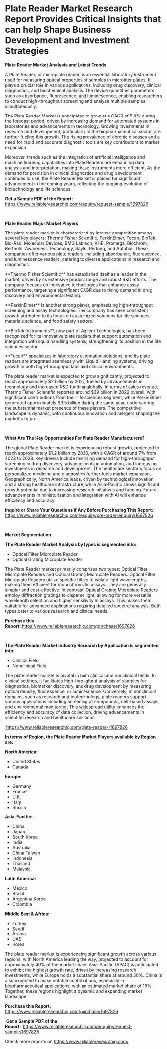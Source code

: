 <p><h1>Plate Reader Market Research Report Provides Critical Insights that can help Shape Business Development and Investment Strategies</h1></p><p><strong>Plate Reader Market Analysis and Latest Trends</strong></p>
<p><p>A Plate Reader, or microplate reader, is an essential laboratory instrument used for measuring optical properties of samples in microtiter plates. It plays a crucial role in various applications, including drug discovery, clinical diagnostics, and biochemical analysis. The device quantifies parameters such as absorbance, fluorescence, and luminescence, enabling researchers to conduct high-throughput screening and analyze multiple samples simultaneously.</p><p>The Plate Reader Market is anticipated to grow at a CAGR of 5.8% during the forecast period, driven by increasing demand for automated systems in laboratories and advancements in technology. Growing investments in research and development, particularly in the biopharmaceutical sector, are further fueling this growth. The rising prevalence of chronic diseases and a need for rapid and accurate diagnostic tools are key contributors to market expansion. </p><p>Moreover, trends such as the integration of artificial intelligence and machine learning capabilities into Plate Readers are enhancing data analysis and interpretation, making these instruments more efficient. As the demand for precision in clinical diagnostics and drug development continues to rise, the Plate Reader Market is poised for significant advancement in the coming years, reflecting the ongoing evolution of biotechnology and life sciences.</p></p>
<p><strong>Get a Sample PDF of the Report:&nbsp;</strong> <a href="https://www.reliableresearchiq.com/enquiry/request-sample/1697826?utm_campaign=3006&utm_medium=2&utm_source=Github&utm_content=ia&utm_term=10042025&utm_id=plate-reader">https://www.reliableresearchiq.com/enquiry/request-sample/1697826</a></p>
<p>&nbsp;</p>
<p><strong>Plate Reader Major Market Players</strong></p>
<p><p>The plate reader market is characterized by intense competition among several key players: Thermo Fisher Scientific, PerkinElmer, Tecan, BioTek, Bio-Rad, Molecular Devices, BMG Labtech, KHB, Promega, Biochrom, Berthold, Awareness Technology, Rayto, Perlong, and Autobio. These companies offer various plate readers, including absorbance, fluorescence, and luminescence readers, catering to diverse applications in research and diagnostics.</p><p>**Thermo Fisher Scientific** has established itself as a leader in the market, driven by its extensive product range and robust R&D efforts. The company focuses on innovative technologies that enhance assay performance, targeting a significant CAGR due to rising demand in drug discovery and environmental testing.</p><p>**PerkinElmer** is another strong player, emphasizing high-throughput screening and assay technologies. The company has seen consistent growth attributed to its focus on customized solutions for life sciences, materials science, and food safety sectors.</p><p>**BioTek Instruments**, now part of Agilent Technologies, has been recognized for its innovative plate readers that support automation and integration with liquid handling systems, strengthening its position in the life sciences sector.</p><p>**Tecan** specializes in laboratory automation solutions, and its plate readers are integrated seamlessly with Liquid Handling systems, driving growth in both high-throughput labs and clinical environments.</p><p>The plate reader market is expected to grow significantly, projected to reach approximately $2 billion by 2027, fueled by advancements in technology and increased R&D funding globally. In terms of sales revenue, Thermo Fisher Scientific reported around $39 billion in 2022 overall, with significant contributions from their life sciences segment, while PerkinElmer generated approximately $3.5 billion during the same year, underscoring the substantial market presence of these players. The competitive landscape is dynamic, with continuous innovation and mergers shaping the market's future.</p></p>
<p>&nbsp;</p>
<p><strong>What Are The Key Opportunities For Plate Reader Manufacturers?</strong></p>
<p><p>The global Plate Reader market is experiencing robust growth, projected to reach approximately $1.2 billion by 2028, with a CAGR of around 7% from 2023 to 2028. Key drivers include the rising demand for high-throughput screening in drug discovery, advancements in automation, and increasing investments in research and development. The healthcare sector's focus on personalized medicine and diagnostics further fuels market expansion. Geographically, North America leads, driven by technological innovation and a strong healthcare infrastructure, while Asia-Pacific shows significant growth potential due to increasing research initiatives and funding. Future advancements in miniaturization and integration with AI will enhance efficiency and accuracy.</p></p>
<p><strong>Inquire or Share Your Questions If Any Before Purchasing This Report:</strong> <a href="https://www.reliableresearchiq.com/enquiry/pre-order-enquiry/1697826?utm_campaign=3006&utm_medium=2&utm_source=Github&utm_content=ia&utm_term=10042025&utm_id=plate-reader">https://www.reliableresearchiq.com/enquiry/pre-order-enquiry/1697826</a></p>
<p>&nbsp;</p>
<p><strong>Market Segmentation</strong></p>
<p><strong>The Plate Reader Market Analysis by types is segmented into:</strong></p>
<p><ul><li>Optical Filter Microplate Reader</li><li>Optical Grating Microplate Reader</li></ul></p>
<p><p>The Plate Reader market primarily comprises two types: Optical Filter Microplate Readers and Optical Grating Microplate Readers. Optical Filter Microplate Readers utilize specific filters to isolate light wavelengths, making them efficient for monochromatic assays. They are generally simpler and cost-effective. In contrast, Optical Grating Microplate Readers employ diffraction gratings to disperse light, allowing for more versatile wavelength selection and higher sensitivity in assays. This makes them suitable for advanced applications requiring detailed spectral analysis. Both types cater to various research and clinical needs.</p></p>
<p><strong>Purchase this Report:&nbsp;</strong><a href="https://www.reliableresearchiq.com/purchase/1697826?utm_campaign=3006&utm_medium=2&utm_source=Github&utm_content=ia&utm_term=10042025&utm_id=plate-reader">https://www.reliableresearchiq.com/purchase/1697826</a></p>
<p>&nbsp;</p>
<p><strong>The Plate Reader Market Industry Research by Application is segmented into:</strong></p>
<p><ul><li>Clinical Field</li><li>Nonclinical Field</li></ul></p>
<p><p>The plate reader market is pivotal in both clinical and nonclinical fields. In clinical settings, it facilitates high-throughput analysis of samples for diagnostics, biomarker discovery, and drug development by measuring optical density, fluorescence, or luminescence. Conversely, in nonclinical domains, such as research and biotechnology, plate readers support various applications including screening of compounds, cell-based assays, and environmental monitoring. This widespread utility enhances the efficiency and accuracy of data collection, driving advancements in scientific research and healthcare solutions.</p></p>
<p><a href="https://www.reliableresearchiq.com/plate-reader-r1697826?utm_campaign=3006&utm_medium=2&utm_source=Github&utm_content=ia&utm_term=10042025&utm_id=plate-reader">&nbsp;https://www.reliableresearchiq.com/plate-reader-r1697826</a></p>
<p><strong>In terms of Region, the Plate Reader Market Players available by Region are:</strong></p>
<p>
    <p> <strong> North America: </strong>
        <ul>
            <li>United States</li>
            <li>Canada</li>
        </ul>
        </p> 
    <p> <strong> Europe: </strong>
        <ul>
            <li>Germany</li>
            <li>France</li>
            <li>U.K.</li>
            <li>Italy</li>
            <li>Russia</li>
        </ul>
        </p> 
    <p> <strong> Asia-Pacific: </strong>
        <ul>
            <li>China</li>
            <li>Japan</li>
            <li>South Korea</li>
            <li>India</li>
            <li>Australia</li>
            <li>China Taiwan</li>
            <li>Indonesia</li>
            <li>Thailand</li>
            <li>Malaysia</li>
        </ul>
        </p> 
    <p> <strong> Latin America: </strong>
        <ul>
            <li>Mexico</li>
            <li>Brazil</li>
            <li>Argentina Korea</li>
            <li>Colombia</li>
        </ul>
        </p> 
    <p> <strong> Middle East & Africa: </strong>
        <ul>
            <li>Turkey</li>
            <li>Saudi</li>
            <li>Arabia</li>
            <li>UAE</li>
            <li>Korea</li>
        </ul>
    </p>
    </p>
<p><p>The plate reader market is experiencing significant growth across various regions, with North America leading the way, projected to account for approximately 40% of the market share. Asia-Pacific (APAC) is anticipated to exhibit the highest growth rate, driven by increasing research investments, while Europe holds a substantial share at around 30%. China is also expected to make notable contributions, especially in biopharmaceutical applications, with an estimated market share of 15%. Together, these regions highlight a dynamic and expanding market landscape.</p></p>
<p><strong>Purchase this Report: </strong><a href="https://www.reliableresearchiq.com/purchase/1697826?utm_campaign=3006&utm_medium=2&utm_source=Github&utm_content=ia&utm_term=10042025&utm_id=plate-reader">https://www.reliableresearchiq.com/purchase/1697826</a></p>
<p>&nbsp;<strong>Get a Sample PDF of the Report:&nbsp;&nbsp;</strong><a href="https://www.reliableresearchiq.com/enquiry/request-sample/1697826?utm_campaign=3006&utm_medium=2&utm_source=Github&utm_content=ia&utm_term=10042025&utm_id=plate-reader">https://www.reliableresearchiq.com/enquiry/request-sample/1697826</a></p>
<p><strong></strong></p>
<p>Check more reports on <a href="https://www.reliableresearchiq.com/?utm_campaign=3006&utm_medium=2&utm_source=Github&utm_content=ia&utm_term=10042025&utm_id=plate-reader">https://www.reliableresearchiq.com/</a></p>